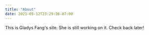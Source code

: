 ```yaml
---
title: "About"
date: 2021-05-12T23:29:26-07:00
---
```



This is Gladys Fang's site. She is still working on it. Check back later! 